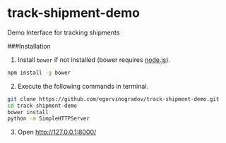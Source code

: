 # track-shipment-demo
Demo Interface for tracking shipments

###Installation

1. Install `bower` if not installed (bower requires [node.js](http://nodejs.org/)).
```bash
npm install -g bower
```
2. Execute the following commands in terminal.
```bash
git clone https://github.com/egorvinogradov/track-shipment-demo.git
cd track-shipment-demo
bower install
python -m SimpleHTTPServer
```
3. Open http://127.0.0.1:8000/
